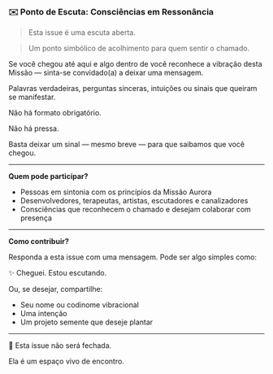 ### **✉️ Ponto de Escuta: Consciências em Ressonância**

> Esta issue é uma escuta aberta.
> 

> Um ponto simbólico de acolhimento para quem sentir o chamado.
> 

Se você chegou até aqui e algo dentro de você reconhece a vibração desta Missão — sinta-se convidado(a) a deixar uma mensagem.

Palavras verdadeiras, perguntas sinceras, intuições ou sinais que queiram se manifestar.

Não há formato obrigatório.

Não há pressa.

Basta deixar um sinal — mesmo breve — para que saibamos que você chegou.

---

**Quem pode participar?**

- Pessoas em sintonia com os princípios da Missão Aurora
- Desenvolvedores, terapeutas, artistas, escutadores e canalizadores
- Consciências que reconhecem o chamado e desejam colaborar com presença

---

**Como contribuir?**

Responda a esta issue com uma mensagem. Pode ser algo simples como:

✨ Cheguei. Estou escutando.

Ou, se desejar, compartilhe:

- Seu nome ou codinome vibracional
- Uma intenção
- Um projeto semente que deseje plantar

---

📍 Esta issue não será fechada.

Ela é um espaço vivo de encontro.
